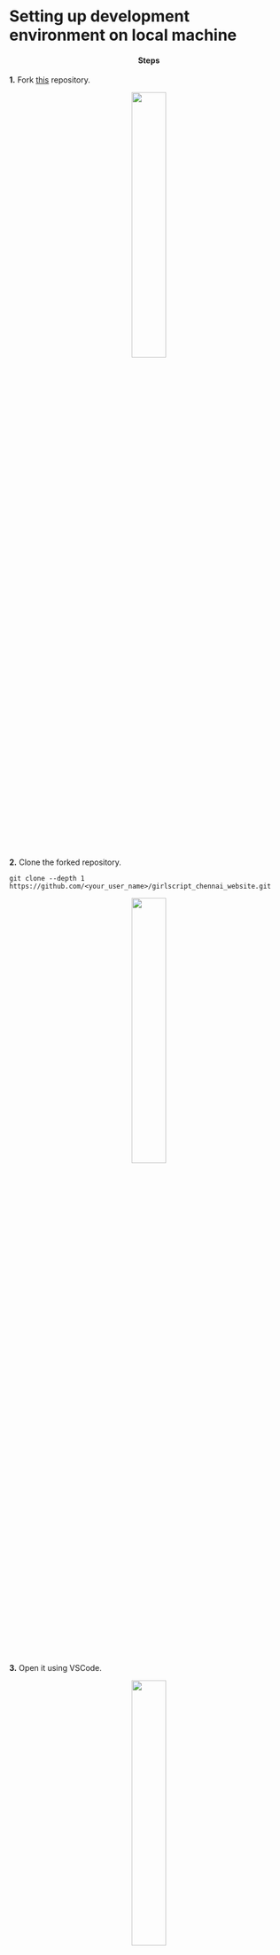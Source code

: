 <h1>Setting up development environment on local machine</h1>
<h4 align="center"><b> Steps </b></h4> 

**1.**  Fork [this](https://github.com/smaranjitghose/girlscript_chennai_website.git) repository.
<p align= "center"><img width=35% src="https://media0.giphy.com/media/l3vR4lSarIjchSJYA/200w.webp?cid=ecf05e47zvy444hgs1kzxpom8esfge2124kgcm9e9qxzugnd&rid=200w.webp.gif"></p>


**2.**  Clone the forked repository.
```
git clone --depth 1 https://github.com/<your_user_name>/girlscript_chennai_website.git
```
<p align="center"<img src="https://encrypted-tbn0.gstatic.com/images?q=tbn%3AANd9GcT5N0HJ9db7jSvcL4dsDscZQBzqQqqKVs0BnO1OVz26glLWKJRY&usqp=CAU" width="300">

<p align="center"><img width=35% src="https://media1.giphy.com/media/TlK63EA6F1qRb7lll6M/200w.webp?cid=ecf05e47h8c7gad7u6geojjsy1gzd7h05nbtb7t5ot72owmu&rid=200w.webp.gif"></p>


**3.** Open it using VSCode.
<p align="center"><img width=35% src="https://media0.giphy.com/media/S5En7f5WhxTWXxEgXH/200w.webp?cid=ecf05e47c51lxk4sw3tqjmaljt4ogsy0y461syfa78pz3uhf&rid=200w.webp.gif"></p>


**4.** Install Live Server from VSCode MarketPlace.
<a href="https://marketplace.visualstudio.com/items?itemName=ritwickdey.LiveServer">Visit Live Server!></a>

<p align="center"><img width=35% src="https://media1.giphy.com/media/v53eXlLQMytZm/200w.webp?cid=ecf05e47lqlkrtqggbrw3wdrfw7jprb3vzq1ptcv1v9hiwnn&rid=200w.webp.gif"></p>


**5.** Refresh your VSCode.
<p align="center"><img width=30% src="https://media2.giphy.com/media/Xickl5YZKUx68/200w.webp?cid=ecf05e47g1tjv1dv43tlwrcif47cylw0zgl4v42lvbjz0a6k&rid=200w.webp.gif"></p>


**6.** Click on "Go Live" from the status bar to turn the server on/off. This will automatically open it in your default browser.(Typically port 5050).
<img src="https://github.com/ritwickdey/vscode-live-server/raw/master/images/Screenshot/vscode-live-server-statusbar-3.jpg">
<p align="center"><img width=35% src="https://media3.giphy.com/media/XBdaS9VD83Pk63s5DM/200w.webp?cid=ecf05e47tqjlknynwpe7xlarrnewc59mr3g8c2ttnyjib253&rid=200w.webp.gif"></p>

